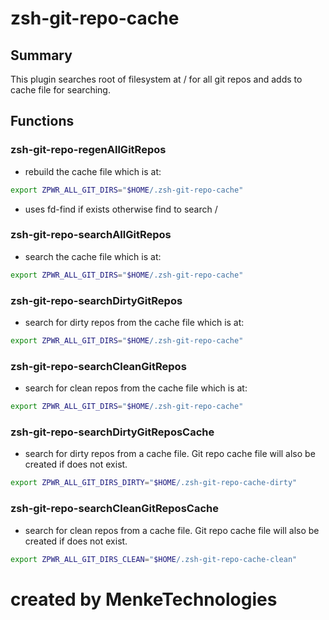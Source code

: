 # zsh-git-repo-cache


## Summary

This plugin searches root of filesystem at /  for all git repos and adds to cache file for searching.

## Functions

### zsh-git-repo-regenAllGitRepos
- rebuild the cache file which is at:
```sh
export ZPWR_ALL_GIT_DIRS="$HOME/.zsh-git-repo-cache"
```
- uses fd-find if exists otherwise find to search /

### zsh-git-repo-searchAllGitRepos
- search the cache file which is at:
```sh
export ZPWR_ALL_GIT_DIRS="$HOME/.zsh-git-repo-cache"
```


### zsh-git-repo-searchDirtyGitRepos
- search for dirty repos from the cache file which is at:
```sh
export ZPWR_ALL_GIT_DIRS="$HOME/.zsh-git-repo-cache"

```
### zsh-git-repo-searchCleanGitRepos
- search for clean repos from the cache file which is at:
```sh
export ZPWR_ALL_GIT_DIRS="$HOME/.zsh-git-repo-cache"
```

### zsh-git-repo-searchDirtyGitReposCache
- search for dirty repos from a cache file.  Git repo cache file will also be created if does not exist.
```sh
export ZPWR_ALL_GIT_DIRS_DIRTY="$HOME/.zsh-git-repo-cache-dirty"
```

### zsh-git-repo-searchCleanGitReposCache
- search for clean repos from a cache file.  Git repo cache file will also be created if does not exist.
```sh
export ZPWR_ALL_GIT_DIRS_CLEAN="$HOME/.zsh-git-repo-cache-clean"
```

# created by MenkeTechnologies
